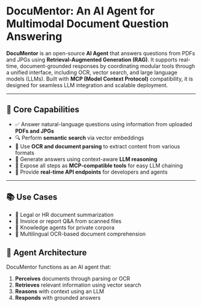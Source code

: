 #  DocuMentor: An AI Agent for Multimodal Document Question Answering

**DocuMentor** is an open-source **AI Agent** that answers questions from PDFs and JPGs using **Retrieval-Augmented Generation (RAG)**. It supports real-time, document-grounded responses by coordinating modular tools through a unified interface, including OCR, vector search, and large language models (LLMs). Built with **MCP (Model Context Protocol)** compatibility, it is designed for seamless LLM integration and scalable deployment.

---

## 🚀 Core Capabilities

- ✅ Answer natural-language questions using information from uploaded **PDFs and JPGs**
- 🔍 Perform **semantic search** via vector embeddings
- 📄 Use **OCR and document parsing** to extract content from various formats
- 🧠 Generate answers using context-aware **LLM reasoning**
- 🔗 Expose all steps as **MCP-compatible tools** for easy LLM chaining
- 📡 Provide **real-time API endpoints** for developers and agents

---
## 📚 Use Cases

- 💼 Legal or HR document summarization
- 🧾 Invoice or report Q&A from scanned files
- 🧠 Knowledge agents for private corpora
- 📑 Multilingual OCR-based document comprehension

## 🧠 Agent Architecture

DocuMentor functions as an AI agent that:
1. **Perceives** documents through parsing or OCR
2. **Retrieves** relevant information using vector search
3. **Reasons** with context using an LLM
4. **Responds** with grounded answers

